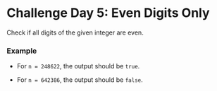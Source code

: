# Challenge Day 5: Even Digits Only

Check if all digits of the given integer are even.

### Example

- For `n = 248622`, the output should be `true`.

- For `n = 642386`, the output should be `false`.
